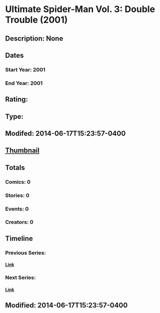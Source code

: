 # Ultimate Spider-Man Vol. 3: Double Trouble (2001)
## Description: None
## Dates
### Start Year: 2001
### End Year: 2001
## Rating: 
## Type: 
## Modifed: 2014-06-17T15:23:57-0400
## [Thumbnail](http://i.annihil.us/u/prod/marvel/i/mg/b/40/image_not_available.jpg)
## Totals
### Comics: 0
### Stories: 0
### Events: 0
### Creators: 0
## Timeline
### Previous Series: 
#### [Link]()
### Next Series: 
#### [Link]()
## Modified: 2014-06-17T15:23:57-0400